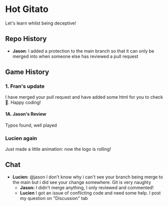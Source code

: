 # Hot Gitato

Let's learn whilst being deceptive!

## Repo History

- **Jason**: I added a protection to the main branch so that it can only be merged into when someone else has reviewed a pull request

## Game History

### 1. Fran's update

I have merged your pull request and have added some html for you to check 🙂. Happy coding!

#### 1A. Jason's Review

Typos found, well played

### Lucien again 
Just made a little animation: now the logo is rolling!

## Chat

- **Lucien:** @jason I don't know why i can't see your branch being merge to the main but i did see your change somewhere. Git is very naughty
  - **Jason:** I didn't merge anything, I only reviewed and commented!
  - **Lucien** I got an issue of conflicting code and need some help. I post my question on "Discussion" tab 
